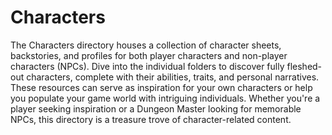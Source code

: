 # Characters

The Characters directory houses a collection of character sheets, backstories, and profiles for both player characters and non-player characters (NPCs). Dive into the individual folders to discover fully fleshed-out characters, complete with their abilities, traits, and personal narratives. These resources can serve as inspiration for your own characters or help you populate your game world with intriguing individuals. Whether you're a player seeking inspiration or a Dungeon Master looking for memorable NPCs, this directory is a treasure trove of character-related content.
